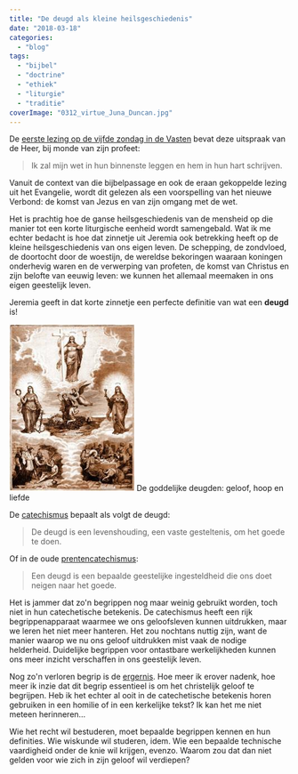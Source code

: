 ```yaml
---
title: "De deugd als kleine heilsgeschiedenis"
date: "2018-03-18"
categories: 
  - "blog"
tags: 
  - "bijbel"
  - "doctrine"
  - "ethiek"
  - "liturgie"
  - "traditie"
coverImage: "0312_virtue_Juna_Duncan.jpg"
---
```


De [eerste lezing op de vijfde zondag in de Vasten](http://www.bijbelcitaat.be/lezing/lezingen-van-de-dag-zondag-18-maart-2018/) bevat deze uitspraak van de Heer, bij monde van zijn profeet:

> Ik zal mijn wet in hun binnenste leggen en hem in hun hart schrijven.

Vanuit de context van die bijbelpassage en ook de eraan gekoppelde lezing uit het Evangelie, wordt dit gelezen als een voorspelling van het nieuwe Verbond: de komst van Jezus en van zijn omgang met de wet.

Het is prachtig hoe de ganse heilsgeschiedenis van de mensheid op die manier tot een korte liturgische eenheid wordt samengebald. Wat ik me echter bedacht is hoe dat zinnetje uit Jeremia ook betrekking heeft op de kleine heilsgeschiedenis van ons eigen leven. De schepping, de zondvloed, de doortocht door de woestijn, de wereldse bekoringen waaraan koningen onderhevig waren en de verwerping van profeten, de komst van Christus en zijn belofte van eeuwig leven: we kunnen het allemaal meemaken in ons eigen geestelijk leven.

Jeremia geeft in dat korte zinnetje een perfecte definitie van wat een **deugd** is!

[![](images/goddelijke-deugden-225x300.jpeg)](http://prentencatechismus.org/uncategorized/de-deugden-de-goddelijke-deugden/) De goddelijke deugden: geloof, hoop en liefde

De [catechismus](https://www.rkdocumenten.nl/rkdocs/index.php?mi=600&doc=1&id=1285) bepaalt als volgt de deugd:

> De deugd is een levenshouding, een vaste gesteltenis, om het goede te doen.

Of in de oude [prentencatechismus](http://prentencatechismus.org/uncategorized/de-deugden-de-goddelijke-deugden/):

> Een deugd is een bepaalde geestelijke ingesteldheid die ons doet neigen naar het goede.

Het is jammer dat zo'n begrippen nog maar weinig gebruikt worden, toch niet in hun catechetische betekenis. De catechismus heeft een rijk begrippenapparaat waarmee we ons geloofsleven kunnen uitdrukken, maar we leren het niet meer hanteren. Het zou nochtans nuttig zijn, want de manier waarop we nu ons geloof uitdrukken mist vaak de nodige helderheid. Duidelijke begrippen voor ontastbare werkelijkheden kunnen ons meer inzicht verschaffen in ons geestelijk leven.

Nog zo'n verloren begrip is de [ergernis](/blog/schandalig-geloof/). Hoe meer ik erover nadenk, hoe meer ik inzie dat dit begrip essentieel is om het christelijk geloof te begrijpen. Heb ik het echter al ooit in de catechetische betekenis horen gebruiken in een homilie of in een kerkelijke tekst? Ik kan het me niet meteen herinneren…

Wie het recht wil bestuderen, moet bepaalde begrippen kennen en hun definities. Wie wiskunde wil studeren, idem. Wie een bepaalde technische vaardigheid onder de knie wil krijgen, evenzo. Waarom zou dat dan niet gelden voor wie zich in zijn geloof wil verdiepen?
